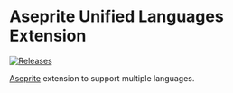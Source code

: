 # Aseprite Unified Languages Extension

[![Releases](https://img.shields.io/github/v/release/aseprite-quest/aseprite-unified-languages-extension)](https://github.com/aseprite-quest/aseprite-unified-languages-extension/releases)

[Aseprite](https://github.com/aseprite/aseprite) extension to support multiple languages.
